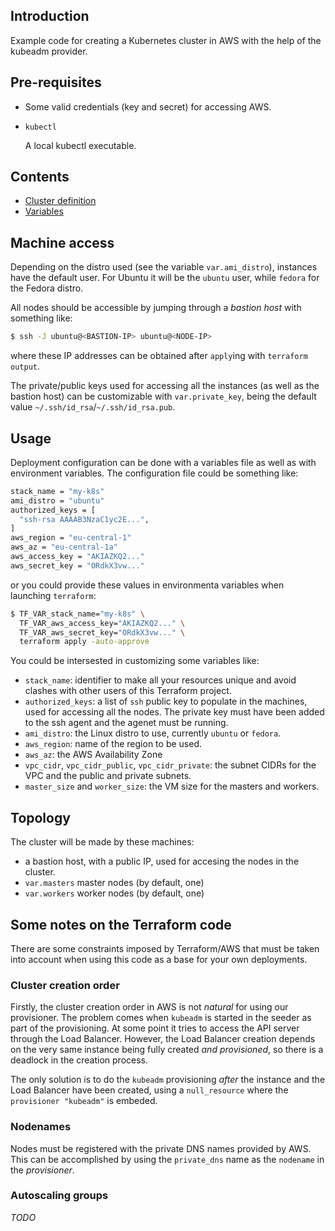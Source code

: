 ## Introduction

Example code for creating a Kubernetes cluster in AWS with the
help of the kubeadm provider.

## Pre-requisites

 * Some valid credentials (key and secret) for accessing AWS.
 
 * `kubectl`
 
   A local kubectl executable.

## Contents

* [Cluster definition](cluster.tf)
* [Variables](variables.tf)

## Machine access

Depending on the distro used (see the variable `var.ami_distro`),
instances have the default user. For Ubuntu it will be the `ubuntu`
user, while `fedora` for the Fedora distro.

All nodes should be accessible by jumping through a _bastion host_
with something like:

```bash
$ ssh -J ubuntu@<BASTION-IP> ubuntu@<NODE-IP>
```

where these IP addresses can be obtained after `apply`ing
with `terraform output`. 

The private/public keys used for accessing all the instances (as
well as the bastion host) can be customizable with
`var.private_key`, being the default value 
`~/.ssh/id_rsa`/`~/.ssh/id_rsa.pub`.

## Usage

Deployment configuration can be done with a variables
file as well as with environment variables. The configuration
file could be something like:

```bash
stack_name = "my-k8s"
ami_distro = "ubuntu"
authorized_keys = [
  "ssh-rsa AAAAB3NzaC1yc2E...",
]
aws_region = "eu-central-1"
aws_az = "eu-central-1a"
aws_access_key = "AKIAZKQ2..."
aws_secret_key = "ORdkX3vw..."
```

or you could provide these values in environmenta variables
when launching `terraform`:

```bash
$ TF_VAR_stack_name="my-k8s" \
  TF_VAR_aws_access_key="AKIAZKQ2..." \
  TF_VAR_aws_secret_key="ORdkX3vw..." \
  terraform apply -auto-approve
```

You could be intersested in customizing some variables like:

* `stack_name`: identifier to make all your resources unique and avoid
clashes with other users of this Terraform project.
* `authorized_keys`: a list of `ssh` public key to populate in the machines, 
used for accessing all the nodes. The private key must have been added to
the ssh agent and the agenet must be running.
* `ami_distro`: the Linux distro to use, currently `ubuntu` or `fedora`.
* `aws_region`: name of the region to be used.
* `aws_az`: the AWS Availability Zone
* `vpc_cidr`, `vpc_cidr_public`, `vpc_cidr_private`: the subnet CIDRs
for the VPC and the public and private subnets.
* `master_size` and `worker_size`: the VM size for the masters
and workers.

## Topology

The cluster will be made by these machines:

  * a bastion host, with a public IP, used for accesing
  the nodes in the cluster.
  * `var.masters` master nodes (by default, one) 
  * `var.workers` worker nodes (by default, one)

## Some notes on the Terraform code

There are some constraints imposed by Terraform/AWS that must be
taken into account when using this code as a base for your own
deployments. 

### Cluster creation order

Firstly, the cluster creation order in AWS is not _natural_
for using our provisioner. The problem comes when `kubeadm` is started
in the seeder as part of the provisioning. At some point it tries to
access the API server through the Load Balancer. However, the Load
Balancer creation depends on the very same instance being fully
created _and provisioned_, so there is a deadlock in the
creation process.

The only solution is to do the `kubeadm` provisioning _after_
the instance and the Load Balancer have been created, using a
`null_resource` where the `provisioner "kubeadm"` is embeded.

### Nodenames

Nodes must be registered with the private DNS names provided
by AWS. This can be accomplished by using the `private_dns` name
as the `nodename` in the _provisioner_.

### Autoscaling groups

_TODO_

 
